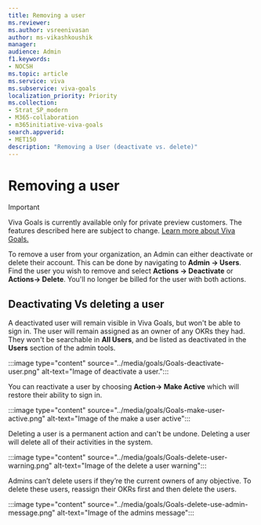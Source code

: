 ```yaml
---
title: Removing a user
ms.reviewer: 
ms.author: vsreenivasan
author: ms-vikashkoushik
manager: 
audience: Admin
f1.keywords:
- NOCSH
ms.topic: article
ms.service: viva
ms.subservice: viva-goals
localization_priority: Priority
ms.collection:  
- Strat_SP_modern
- M365-collaboration
- m365initiative-viva-goals  
search.appverid:
- MET150
description: "Removing a User (deactivate vs. delete)"
---
```


# Removing a user 

> [!IMPORTANT] 
> Viva Goals is currently available only for private preview customers. The features described here are subject to change. [Learn more about Viva Goals.](https://go.microsoft.com/fwlink/?linkid=2189933)

To remove a user from your organization, an Admin can either deactivate or delete their account. This can be done by navigating to **Admin -> Users**. Find the user you wish to remove and select **Actions -> Deactivate** or **Actions-> Delete**. You'll no longer be billed for the user with both actions.

## Deactivating Vs deleting a user

A deactivated user will remain visible in Viva Goals, but won't be able to sign in. The user will remain assigned as an owner of any OKRs they had. They won't be searchable in **All Users**, and be listed as deactivated in the **Users** section of the admin tools. 

:::image type="content" source="../media/goals/Goals-deactivate-user.png" alt-text="Image of deactivate a user.":::

You can reactivate a user by choosing **Action-> Make Active** which will restore their ability to sign in.

:::image type="content" source="../media/goals/Goals-make-user-active.png" alt-text="Image of the make a user active":::

Deleting a user is a permanent action and can't be undone. Deleting a user will delete all of their activities in the system.

:::image type="content" source="../media/goals/Goals-delete-user-warning.png" alt-text="Image of the delete a user warning":::


Admins can’t delete users if they’re the current owners of any objective. To delete these users, reassign their OKRs first and then delete the users.

:::image type="content" source="../media/goals/Goals-delete-use-admin-message.png" alt-text="Image of the admins message":::
